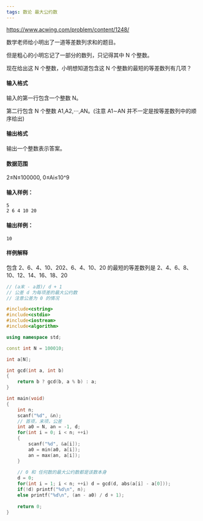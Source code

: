 ```yaml
---
tags: 数论 最大公约数
---
```




https://www.acwing.com/problem/content/1248/



数学老师给小明出了一道等差数列求和的题目。

但是粗心的小明忘记了一部分的数列，只记得其中 N 个整数。

现在给出这 N 个整数，小明想知道包含这 N 个整数的最短的等差数列有几项？

#### 输入格式

输入的第一行包含一个整数 N。

第二行包含 N 个整数 A1,A2,⋅⋅⋅,AN。(注意 A1∼AN 并不一定是按等差数列中的顺序给出)

#### 输出格式

输出一个整数表示答案。

#### 数据范围

2≤N≤100000,
0≤Ai≤10^9

#### 输入样例：

```
5
2 6 4 10 20
```

#### 输出样例：

```
10
```

#### 样例解释

包含 2、6、4、10、202、6、4、10、20 的最短的等差数列是 2、4、6、8、10、12、14、16、18、20



```cpp
// (a末 - a首)/ d + 1
// 公差 d 为每项差的最大公约数
// 注意公差为 0 的情况

#include<cstring>
#include<cstdio>
#include<iostream>
#include<algorithm>

using namespace std;

const int N = 100010;

int a[N];

int gcd(int a, int b)
{
    return b ? gcd(b, a % b) : a;
}

int main(void)
{
    int n;
    scanf("%d", &n);
    // 首项，末项，公差
    int a0 = N, an = -1, d;
    for(int i = 0; i < n; ++i)
    {
        scanf("%d", &a[i]);
        a0 = min(a0, a[i]);
        an = max(an, a[i]);
    }
    
    // 0 和 任何数的最大公约数都是该数本身
    d = 0;
    for(int i = 1; i < n; ++i) d = gcd(d, abs(a[i] - a[0]));
    if(!d) printf("%d\n", n);
    else printf("%d\n", (an - a0) / d + 1);
    
    return 0;
}
```

